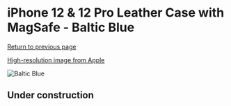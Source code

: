 # iPhone 12 & 12 Pro Leather Case with MagSafe - Baltic Blue

[Return to previous page](/iphone_12)

[High-resolution image from Apple](https://store.storeimages.cdn-apple.com/8756/as-images.apple.com/is/MHKE3?wid=4500&hei=4500&fmt=png)

<div style="width: 500px"><img src="/everyphone/MHKE3.png" alt="Baltic Blue"></div>

## Under construction

